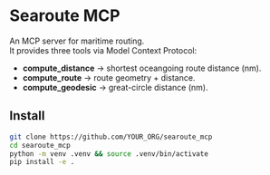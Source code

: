 # Searoute MCP

An MCP server for maritime routing.  
It provides three tools via Model Context Protocol:

- **compute_distance** → shortest oceangoing route distance (nm).
- **compute_route** → route geometry + distance.
- **compute_geodesic** → great-circle distance (nm).

## Install

```bash
git clone https://github.com/YOUR_ORG/searoute_mcp
cd searoute_mcp
python -m venv .venv && source .venv/bin/activate
pip install -e .
